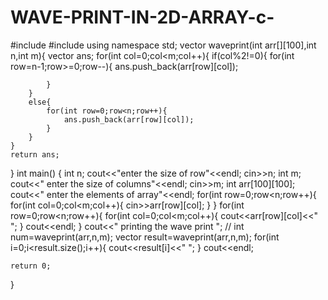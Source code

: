 # WAVE-PRINT-IN-2D-ARRAY-c-
#include <iostream>
#include <vector>
using namespace std;
vector <int>waveprint(int arr[][100],int n,int m){
vector<int> ans;
    for(int col=0;col<m;col++){
        if(col%2!=0){
            for(int row=n-1;row>=0;row--){
                ans.push_back(arr[row][col]);
                
            }
        }
        else{
            for(int row=0;row<n;row++){
                ans.push_back(arr[row][col]);
            }
        }
    }
    return ans;
}
int main()
{
    int n;
    cout<<"enter the size of row"<<endl;
    cin>>n;
    int m;
    cout<<" enter the size of columns"<<endl;
    cin>>m;
    int arr[100][100];
    cout<<" enter the elements of array"<<endl;
    for(int row=0;row<n;row++){
        for(int col=0;col<m;col++){
            cin>>arr[row][col];
        }
    }
    for(int row=0;row<n;row++){
        for(int col=0;col<m;col++){
            cout<<arr[row][col]<<" ";
        }
        cout<<endl;
    }
    cout<<" printing the wave print ";
   // int num=waveprint(arr,n,m);
   vector<int> result=waveprint(arr,n,m);
   for(int i=0;i<result.size();i++){
       cout<<result[i]<<" ";
   }
    cout<<endl;
    
    return 0;
}
